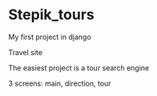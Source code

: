# Stepik_tours
<p>My first project in django 
<p>Travel site
<p>The easiest project is a tour search engine
<p>3 screens: main, direction, tour
